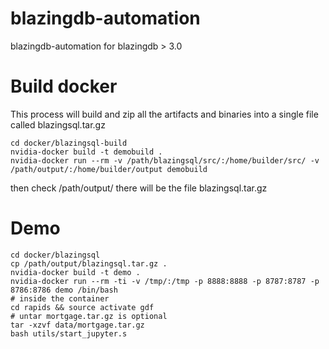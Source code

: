 # blazingdb-automation
blazingdb-automation for blazingdb > 3.0

# Build docker

This process will build and zip all the artifacts and binaries into a single file called blazingsql.tar.gz

```shell-script
cd docker/blazingsql-build
nvidia-docker build -t demobuild .
nvidia-docker run --rm -v /path/blazingsql/src/:/home/builder/src/ -v /path/output/:/home/builder/output demobuild
```

then check /path/output/ there will be the file blazingsql.tar.gz

# Demo
```shell-script
cd docker/blazingsql
cp /path/output/blazingsql.tar.gz .
nvidia-docker build -t demo .
nvidia-docker run --rm -ti -v /tmp/:/tmp -p 8888:8888 -p 8787:8787 -p 8786:8786 demo /bin/bash
# inside the container
cd rapids && source activate gdf
# untar mortgage.tar.gz is optional 
tar -xzvf data/mortgage.tar.gz
bash utils/start_jupyter.s
```
